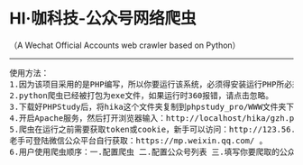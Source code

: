 # HI·咖科技-公众号网络爬虫
（A Wechat Official Accounts web crawler based on Python）<hr>
<pre>
使用方法：
1.因为该项目采用的是PHP编写，所以你要运行该系统，必须得安装运行PHP所必须的环境。新手推荐使用PHPStudy。下载地址：https://m.xp.cn/
2.python爬虫已经被打包为exe文件，如果运行时360报错，请点击忽略。
3.下载好PHPStudy后，将hika这个文件夹复制到phpstudy_pro/WWW文件夹下即可。
4.开启Apache服务，然后打开浏览器输入：http://localhost/hika/gzh.php即可服务系统首页。
5.爬虫在运行之前需要获取token或cookie，新手可以访问：http://123.56.156.168/%E8%87%AA%E5%8A%A8%E5%8C%96Cookie%E8%8E%B7%E5%8F%96%E5%B7%A5%E5%85%B7.zip 下载自动化Cookie获取工具；
老手可登陆微信公众平台自行获取：https://mp.weixin.qq.com/ 。
6.用户使用爬虫顺序：一.配置爬虫 二.配置公众号列表 三.填写你要爬取的公众号列表 四.回到首页等待爬虫爬取信息，为了防止腾讯锁定我们的cookie，所以平均一个公众号爬取时间限制为一分钟左右 五.刷新页面即可得倒爬虫爬取的信息。六.你同时也可以下载对应的Excel版的信息。

</pre>
